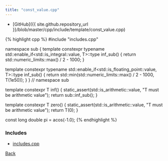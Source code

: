 ```yaml
---
title: "const_value.cpp"
---
```


- [GitHub]({{ site.github.repository_url }}/blob/master/cpp/include/template/const_value.cpp)

{% highlight cpp %}
#include "includes.cpp"


namespace sub {
template <typename T>
constexpr typename std::enable_if<std::is_integral<T>::value, T>::type
inf_sub() {
  return std::numeric_limits<T>::max() / 2 - 1000;
}

template <typename T>
constexpr typename std::enable_if<std::is_floating_point<T>::value, T>::type
inf_sub() {
  return std::min(std::numeric_limits<T>::max() / 2 - 1000, T(1e50));
}
}  // namespace sub

template <typename T> constexpr T inf() {
  static_assert(std::is_arithmetic<T>::value, "T must be arithmetic value");
  return sub::inf_sub<T>();
}

template <typename T> constexpr T zero() {
  static_assert(std::is_arithmetic<T>::value, "T must be arithmetic value");
  return T(0);
}

const long double pi = acos(-1.0);
{% endhighlight %}

### Includes

- [includes.cpp](includes)

[Back](../..)
